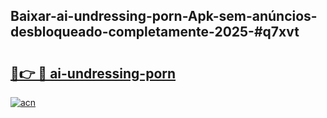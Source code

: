 ## Baixar-ai-undressing-porn-Apk-sem-anúncios-desbloqueado-completamente-2025-#q7xvt

# <h2><a href="https://ainizakaria.my?title=ai-undressing-porn&ref=20M">🔗👉 🔴 ai-undressing-porn</a></h2>

[![acn](https://github.com/user-attachments/assets/0f9c940e-d8b0-45ae-aac7-cd30a18b3e1c)](https://ainizakaria.my?title=ai-undressing-porn&ref=20M)

